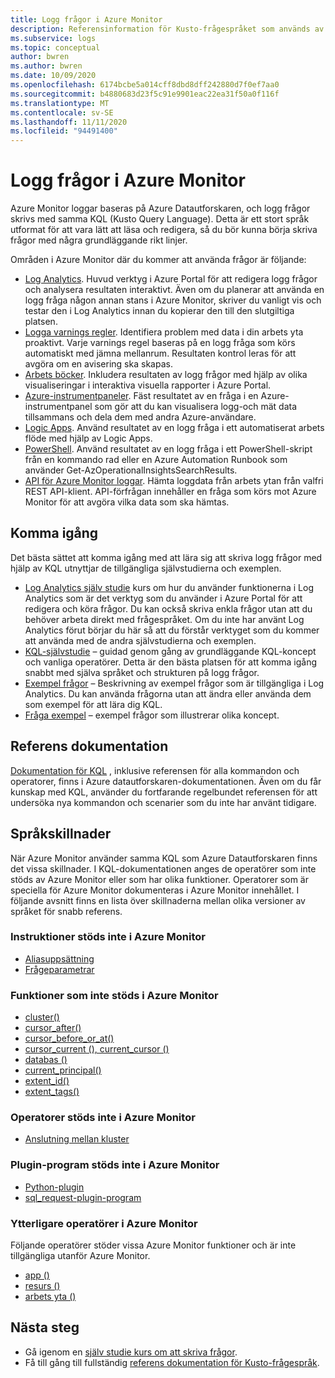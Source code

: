 ```yaml
---
title: Logg frågor i Azure Monitor
description: Referensinformation för Kusto-frågespråket som används av Azure Monitor. Innehåller ytterligare element som är speciella för Azure Monitor och element som inte stöds i Azure Monitor logg frågor.
ms.subservice: logs
ms.topic: conceptual
author: bwren
ms.author: bwren
ms.date: 10/09/2020
ms.openlocfilehash: 6174bcbe5a014cff8dbd8dff242880d7f0ef7aa0
ms.sourcegitcommit: b4880683d23f5c91e9901eac22ea31f50a0f116f
ms.translationtype: MT
ms.contentlocale: sv-SE
ms.lasthandoff: 11/11/2020
ms.locfileid: "94491400"
---
```

# <a name="log-queries-in-azure-monitor"></a>Logg frågor i Azure Monitor
Azure Monitor loggar baseras på Azure Datautforskaren, och logg frågor skrivs med samma KQL (Kusto Query Language). Detta är ett stort språk utformat för att vara lätt att läsa och redigera, så du bör kunna börja skriva frågor med några grundläggande rikt linjer.

Områden i Azure Monitor där du kommer att använda frågor är följande:

- [Log Analytics](../log-query/log-analytics-overview.md). Huvud verktyg i Azure Portal för att redigera logg frågor och analysera resultaten interaktivt. Även om du planerar att använda en logg fråga någon annan stans i Azure Monitor, skriver du vanligt vis och testar den i Log Analytics innan du kopierar den till den slutgiltiga platsen.
- [Logga varnings regler](../platform/alerts-overview.md). Identifiera problem med data i din arbets yta proaktivt.  Varje varnings regel baseras på en logg fråga som körs automatiskt med jämna mellanrum.  Resultaten kontrol leras för att avgöra om en avisering ska skapas.
- [Arbets böcker](../platform/workbooks-overview.md). Inkludera resultaten av logg frågor med hjälp av olika visualiseringar i interaktiva visuella rapporter i Azure Portal.
- [Azure-instrumentpaneler](../learn/tutorial-logs-dashboards.md). Fäst resultatet av en fråga i en Azure-instrumentpanel som gör att du kan visualisera logg-och mät data tillsammans och dela dem med andra Azure-användare.
- [Logic Apps](../platform/logicapp-flow-connector.md).  Använd resultatet av en logg fråga i ett automatiserat arbets flöde med hjälp av Logic Apps.
- [PowerShell](/powershell/module/az.operationalinsights/get-azoperationalinsightssearchresult). Använd resultatet av en logg fråga i ett PowerShell-skript från en kommando rad eller en Azure Automation Runbook som använder Get-AzOperationalInsightsSearchResults.
- [API för Azure Monitor loggar](https://dev.loganalytics.io). Hämta loggdata från arbets ytan från valfri REST API-klient.  API-förfrågan innehåller en fråga som körs mot Azure Monitor för att avgöra vilka data som ska hämtas.

## <a name="getting-started"></a>Komma igång
Det bästa sättet att komma igång med att lära sig att skriva logg frågor med hjälp av KQL utnyttjar de tillgängliga självstudierna och exemplen.

- [Log Analytics själv studie](log-analytics-tutorial.md) kurs om hur du använder funktionerna i Log Analytics som är det verktyg som du använder i Azure Portal för att redigera och köra frågor. Du kan också skriva enkla frågor utan att du behöver arbeta direkt med frågespråket. Om du inte har använt Log Analytics förut börjar du här så att du förstår verktyget som du kommer att använda med de andra självstudierna och exemplen.
- [KQL-självstudie](/azure/data-explorer/kusto/query/tutorial?pivots=azuremonitor) – guidad genom gång av grundläggande KQL-koncept och vanliga operatörer. Detta är den bästa platsen för att komma igång snabbt med själva språket och strukturen på logg frågor. 
- [Exempel frågor](example-queries.md) – Beskrivning av exempel frågor som är tillgängliga i Log Analytics. Du kan använda frågorna utan att ändra eller använda dem som exempel för att lära dig KQL.
- [Fråga exempel](/azure/data-explorer/kusto/query/samples?pivots=azuremonitor) – exempel frågor som illustrerar olika koncept.



## <a name="reference-documentation"></a>Referens dokumentation
[Dokumentation för KQL](/azure/data-explorer/kusto/query/) , inklusive referensen för alla kommandon och operatorer, finns i Azure datautforskaren-dokumentationen. Även om du får kunskap med KQL, använder du fortfarande regelbundet referensen för att undersöka nya kommandon och scenarier som du inte har använt tidigare.


## <a name="language-differences"></a>Språkskillnader
När Azure Monitor använder samma KQL som Azure Datautforskaren finns det vissa skillnader. I KQL-dokumentationen anges de operatörer som inte stöds av Azure Monitor eller som har olika funktioner. Operatorer som är speciella för Azure Monitor dokumenteras i Azure Monitor innehållet. I följande avsnitt finns en lista över skillnaderna mellan olika versioner av språket för snabb referens.

### <a name="statements-not-supported-in-azure-monitor"></a>Instruktioner stöds inte i Azure Monitor

* [Aliasuppsättning](/azure/kusto/query/aliasstatement)
* [Frågeparametrar](/azure/kusto/query/queryparametersstatement)

### <a name="functions-not-supported-in-azure-monitor"></a>Funktioner som inte stöds i Azure Monitor

* [cluster()](/azure/kusto/query/clusterfunction)
* [cursor_after()](/azure/kusto/query/cursorafterfunction)
* [cursor_before_or_at()](/azure/kusto/query/cursorbeforeoratfunction)
* [cursor_current (), current_cursor ()](/azure/kusto/query/cursorcurrent)
* [databas ()](/azure/kusto/query/databasefunction)
* [current_principal()](/azure/kusto/query/current-principalfunction)
* [extent_id()](/azure/kusto/query/extentidfunction)
* [extent_tags()](/azure/kusto/query/extenttagsfunction)

### <a name="operators-not-supported-in-azure-monitor"></a>Operatorer stöds inte i Azure Monitor

* [Anslutning mellan kluster](/azure/kusto/query/joincrosscluster)

### <a name="plugins-not-supported-in-azure-monitor"></a>Plugin-program stöds inte i Azure Monitor

* [Python-plugin](/azure/kusto/query/pythonplugin)
* [sql_request-plugin-program](/azure/kusto/query/sqlrequestplugin)


### <a name="additional-operators-in-azure-monitor"></a>Ytterligare operatörer i Azure Monitor
Följande operatörer stöder vissa Azure Monitor funktioner och är inte tillgängliga utanför Azure Monitor.

* [app ()](app-expression.md)
* [resurs ()](resource-expression.md)
* [arbets yta ()](workspace-expression.md)

## <a name="next-steps"></a>Nästa steg
- Gå igenom en [själv studie kurs om att skriva frågor](/azure/data-explorer/kusto/query/tutorial?pivots=azuremonitor).
- Få till gång till fullständig [referens dokumentation för Kusto-frågespråk](/azure/kusto/query/).

